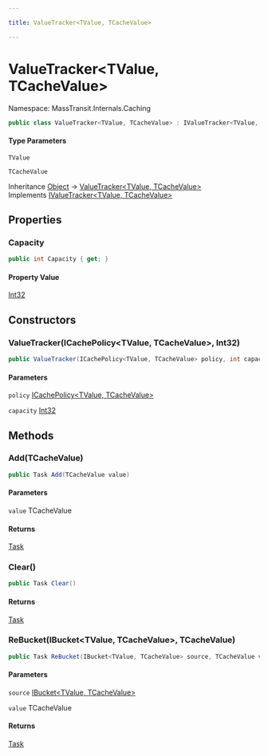 ```yaml
---

title: ValueTracker<TValue, TCacheValue>

---
```


# ValueTracker\<TValue, TCacheValue\>

Namespace: MassTransit.Internals.Caching

```csharp
public class ValueTracker<TValue, TCacheValue> : IValueTracker<TValue, TCacheValue>
```

#### Type Parameters

`TValue`<br/>

`TCacheValue`<br/>

Inheritance [Object](https://learn.microsoft.com/en-us/dotnet/api/system.object) → [ValueTracker\<TValue, TCacheValue\>](../masstransit-internals-caching/valuetracker-2)<br/>
Implements [IValueTracker\<TValue, TCacheValue\>](../masstransit-internals-caching/ivaluetracker-2)

## Properties

### **Capacity**

```csharp
public int Capacity { get; }
```

#### Property Value

[Int32](https://learn.microsoft.com/en-us/dotnet/api/system.int32)<br/>

## Constructors

### **ValueTracker(ICachePolicy\<TValue, TCacheValue\>, Int32)**

```csharp
public ValueTracker(ICachePolicy<TValue, TCacheValue> policy, int capacity)
```

#### Parameters

`policy` [ICachePolicy\<TValue, TCacheValue\>](../masstransit-internals-caching/icachepolicy-2)<br/>

`capacity` [Int32](https://learn.microsoft.com/en-us/dotnet/api/system.int32)<br/>

## Methods

### **Add(TCacheValue)**

```csharp
public Task Add(TCacheValue value)
```

#### Parameters

`value` TCacheValue<br/>

#### Returns

[Task](https://learn.microsoft.com/en-us/dotnet/api/system.threading.tasks.task)<br/>

### **Clear()**

```csharp
public Task Clear()
```

#### Returns

[Task](https://learn.microsoft.com/en-us/dotnet/api/system.threading.tasks.task)<br/>

### **ReBucket(IBucket\<TValue, TCacheValue\>, TCacheValue)**

```csharp
public Task ReBucket(IBucket<TValue, TCacheValue> source, TCacheValue value)
```

#### Parameters

`source` [IBucket\<TValue, TCacheValue\>](../masstransit-internals-caching/ibucket-2)<br/>

`value` TCacheValue<br/>

#### Returns

[Task](https://learn.microsoft.com/en-us/dotnet/api/system.threading.tasks.task)<br/>
